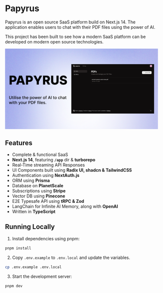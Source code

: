 # Papyrus

Papyrus is an open source SaaS platform build on Next.js 14. The application enables users to chat with their PDF files using the power of AI.

This project has been built to see how a modern SaaS platform can be developed on modern open source technologies.

![Project Image](https://github.com/dimitri-t/papyrus/blob/main/public/thumbnail.png)

## Features

- Complete & functional SaaS
- **Next.js 14**, featuring **`/app`** dir & **turborepo**
- Real-Time streaming API Responses
- UI Components built using **Radix UI, shadcn & TailwindCSS**
- Authentication using **NextAuth.js**
- ORM using **Prisma**
- Database on **PlanetScale**
- Subscriptions using **Stripe**
- Vector DB using **Pinecone**
- E2E Typesafe API using **tRPC & Zod**
- LangChain for Infinite AI Memory, along with **OpenAI**
- Written in **TypeScript**

## Running Locally

1. Install dependencies using pnpm:

```sh
pnpm install
```

2. Copy `.env.example` to `.env.local` and update the variables.

```sh
cp .env.example .env.local
```

3. Start the development server:

```sh
pnpm dev
```
